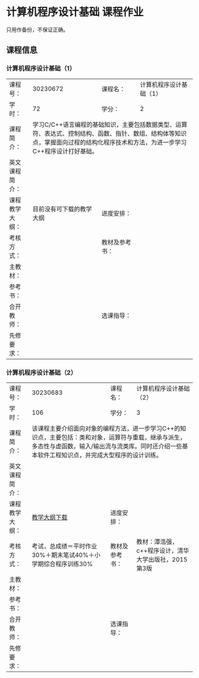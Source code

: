 # 计算机程序设计基础 课程作业

只用作备份，不保证正确。

<!--

---

你说的对，但是《清华大学电子工程系》是由清华大学自主研发的一款全新开放世界冒险游戏。游戏发生在一个被称作「罗姆楼」的幻想世界，在这里，被神选中的人将被授予「必限课」，导引程设之力。你将扮演一位名为「THUEEer」的神秘角色，在自由的旅行中邂逅性格各异、能力独特的同伴们，和他们一起击败强敌，找回失散的GPA——同时，逐步发掘「鱼骨图」的真相。因为你的素养很差，我现在每天玩《清华大学电子工程系》都能掉4.0个GPA，每个月差不多退学5000次的收入， 也就是现实生活中每个月重开5000次的收入水平，换算过来最少也能寄30000次，虽然我只有18岁，但是已经超越了中国绝大多数人（包括你）的水平，这便是《清华大学电子工程系》给我的骄傲的资本。毫不夸张地说，《清华大学电子工程系》是你清迄今为止规模最为宏大，也是最具野心的一部作品。即便在经历了8700个小时的艰苦战斗后，游戏还有许多尚未发现的秘密，错过的学分与绩点，以及从未使用过的练习和考试。尽管游戏中的战斗体验和我们之前在烧机系列游戏所见到的没有多大差别，但游戏中各类精心设计的必限课以及专业核心课已然将战斗抬高到了一个全新的水平。就和几年前的《~~禁止事项~~》一样，《清华大学电子工程系》也是一款能够推动同类游戏向前发展的优秀作品。

---

-->

## 课程信息

### 计算机程序设计基础（1）
<table>
  <tr>
    <td>课程号：</td>
    <td>30230672</td>
    <td>课程名：</td>
    <td>计算机程序设计基础（1）</td>
  </tr>
  <tr>
    <td>学时：</td>
    <td>72</td>
    <td>学分：</td>
    <td>2</td>
  </tr>
  <tr>
    <td>课程简介：</td>
    <td colspan="3">学习C/C++语言编程的基础知识，主要包括数据类型、运算符、表达式、控制结构、函数、指针、数组、结构体等知识点，掌握面向过程的结构化程序技术和方法，为进一步学习C++程序设计打好基础。</td>
  <tr>
    <td>英文课程简介：</td>
    <td colspan="3"></td>
  </tr>
  <tr>
    <td>课程教学大纲：</td>
    <td>目前没有可下载的教学大纲</td>
    <td>进度安排：</td>
    <td></td>
  </tr>
  <tr>
    <td>考核方式：</td>
    <td></td>
    <td>教材及参考书：</td>
    <td></td>
  </tr>
  <tr>
    <td>主教材：</td>
    <td colspan="3"></td>
  </tr>
  <tr>
    <td>参考书：</td>
    <td colspan="3"></td>
  </tr>
  <tr>
    <td>合开教师：</td>
    <td></td>
    <td>选课指导：</td>
    <td></td>
  </tr>
  <tr>
    <td>先修要求：</td>
    <td colspan="3"></td>
  </tr>
</table>

### 计算机程序设计基础（2）
<table>
  <tr>
    <td>课程号：</td>
    <td>30230683</td>
    <td>课程名：</td>
    <td>计算机程序设计基础（2）</td>
  </tr>
  <tr>
    <td>学时：</td>
    <td>106</td>
    <td>学分：</td>
    <td>3</td>
  </tr>
  <tr>
    <td>课程简介：</td>
    <td colspan="3">该课程主要介绍面向对象的编程方法，进一步学习C++的知识点，主要包括：类和对象，运算符与重载，继承与派生，多态性与虚函数，输入/输出流与流类库。同时还介绍一些基本软件工程知识点，并完成大型程序的设计训练。</td>
  <tr>
    <td>英文课程简介：</td>
    <td colspan="3"></td>
  </tr>
  <tr>
    <td>课程教学大纲：</td>
    <td><a href="http://zhjw.cic.tsinghua.edu.cn/kc.kcKcb.do?m=down&p_id=30230683">教学大纲下载</a></td>
    <td>进度安排：</td>
    <td></td>
  </tr>
  <tr>
    <td>考核方式：</td>
    <td>考试，总成绩＝平时作业30%＋期末笔试40%＋小学期综合程序训练30%</td>
    <td>教材及参考书：</td>
    <td>教材：潭浩强， c++程序设计，清华大学出版社，2015第3版</td>
  </tr>
  <tr>
    <td>主教材：</td>
    <td colspan="3"></td>
  </tr>
  <tr>
    <td>参考书：</td>
    <td colspan="3"></td>
  </tr>
  <tr>
    <td>合开教师：</td>
    <td></td>
    <td>选课指导：</td>
    <td></td>
  </tr>
  <tr>
    <td>先修要求：</td>
    <td colspan="3"></td>
  </tr>
</table>
